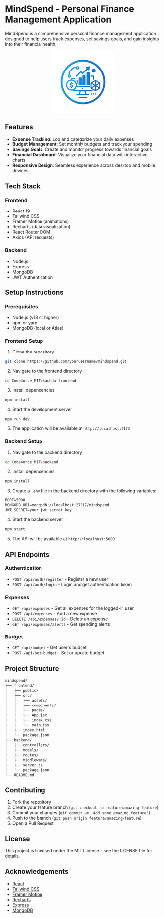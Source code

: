 # MindSpend - Personal Finance Management Application

MindSpend is a comprehensive personal finance management application designed to help users track expenses, set savings goals, and gain insights into their financial health.

<p align="center">
  <img src="https://github.com/NothingADSR123/Code4orce_MIT/blob/057a6960fae4b752b8cfd9689d275d8410805aff/kachda%20frontend/src/assets/feef.png?raw=true" alt="MindSpend Logo" width="200"/>
</p>


## Features

- **Expense Tracking**: Log and categorize your daily expenses
- **Budget Management**: Set monthly budgets and track your spending
- **Savings Goals**: Create and monitor progress towards financial goals
- **Financial Dashboard**: Visualize your financial data with interactive charts
- **Responsive Design**: Seamless experience across desktop and mobile devices

## Tech Stack

### Frontend
- React 19
- Tailwind CSS
- Framer Motion (animations)
- Recharts (data visualization)
- React Router DOM
- Axios (API requests)

### Backend
- Node.js
- Express
- MongoDB
- JWT Authentication

## Setup Instructions

### Prerequisites
- Node.js (v18 or higher)
- npm or yarn
- MongoDB (local or Atlas)

### Frontend Setup

1. Clone the repository
```bash
git clone https://github.com/yourusername/mindspend.git
```

2. Navigate to the frontend directory
```bash
cd Code4orce_MIT\kachda frontend
```

3. Install dependencies
```bash
npm install
```

4. Start the development server
```bash
npm run dev
```

5. The application will be available at `http://localhost:5173`

### Backend Setup

1. Navigate to the backend directory
```bash
cd Code4orce_MIT\backend
```

2. Install dependencies
```bash
npm install
```

3. Create a `.env` file in the backend directory with the following variables:
```
PORT=5000
MONGODB_URI=mongodb://localhost:27017/mindspend
JWT_SECRET=your_jwt_secret_key
```

4. Start the backend server
```bash
npm start
```

5. The API will be available at `http://localhost:5000`

## API Endpoints

### Authentication
- `POST /api/auth/register` - Register a new user
- `POST /api/auth/login` - Login and get authentication token

### Expenses
- `GET /api/expenses` - Get all expenses for the logged-in user
- `POST /api/expenses` - Add a new expense
- `DELETE /api/expenses/:id` - Delete an expense
- `GET /api/expenses/alerts` - Get spending alerts

### Budget
- `GET /api/budget` - Get user's budget
- `POST /api/set-budget` - Set or update budget

## Project Structure

```
mindspend/
├── frontend/
│   ├── public/
│   ├── src/
│   │   ├── assets/
│   │   ├── components/
│   │   ├── pages/
│   │   ├── App.jsx
│   │   ├── index.css
│   │   └── main.jsx
│   ├── index.html
│   └── package.json
├── backend/
│   ├── controllers/
│   ├── models/
│   ├── routes/
│   ├── middleware/
│   ├── server.js
│   └── package.json
└── README.md
```

## Contributing

1. Fork the repository
2. Create your feature branch (`git checkout -b feature/amazing-feature`)
3. Commit your changes (`git commit -m 'Add some amazing feature'`)
4. Push to the branch (`git push origin feature/amazing-feature`)
5. Open a Pull Request

## License

This project is licensed under the MIT License - see the LICENSE file for details.

## Acknowledgements

- [React](https://reactjs.org/)
- [Tailwind CSS](https://tailwindcss.com/)
- [Framer Motion](https://www.framer.com/motion/)
- [Recharts](https://recharts.org/)
- [Express](https://expressjs.com/)
- [MongoDB](https://www.mongodb.com/)
